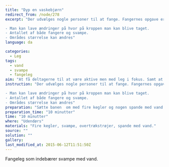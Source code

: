 ```yaml
---
title: "Dyp en vaskebjørn"
redirect_from: /node/278
excerpt: "Der udvælges nogle personer til at fange. Fangernes opgave er nu at fange de andre. De andre deltagere kan få “helle” ved at de har en skumsvamp i hånden. Skumsavmpene kastes mellem de deltagende for at hjælpe hinanden til at få “helle”. Svampene kan imidlertid kun kastes mellem 5 personer. Det vil sige at når den første person kaster svampen videre råber han/hun “1” og når så anden personen kaster den videre råber han/hun “2” osv. Når der er blevet råbt “5” giver svampen ikke “helle” mere og skal derfor dyppes inden den kan kastes videre (personen der dypper svampen har stadig “helle”). Glemmer en af deltagerne at råbe, når de kaster svampen skal personen, der glemmer at råbe, løbe ud og runde en kegle inden han/hun er med igen (man kan stadig blive taget). Banen skal være indgrænset af fire kegler.

- Man kan lave ændringer på hvor på kroppen man kan blive taget.
- Antallet af både fangere og svampe.
- Områdes størrelse kan ændres"
language: da

categories: 
  - Leg
tags: 
  - vand
  - svampe
  - fangeleg
aim: "At få deltagerne til at være aktive men med leg i fokus. Samt at være opmærksom på, om der bliver kastet til dem og hvilket nummer der bliver råbt. Det gælder om at hjælpe hinanden, med at få helle. "
instruction: "Der udvælges nogle personer til at fange. Fangernes opgave er nu at fange de andre. De andre deltagere kan få “helle” ved at de har en skumsvamp i hånden. Skumsavmpene kastes mellem de deltagende for at hjælpe hinanden til at få “helle”. Svampene kan imidlertid kun kastes mellem 5 personer. Det vil sige at når den første person kaster svampen videre råber han/hun “1” og når så anden personen kaster den videre råber han/hun “2” osv. Når der er blevet råbt “5” giver svampen ikke “helle” mere og skal derfor dyppes inden den kan kastes videre (personen der dypper svampen har stadig “helle”). Glemmer en af deltagerne at råbe, når de kaster svampen skal personen, der glemmer at råbe, løbe ud og runde en kegle inden han/hun er med igen (man kan stadig blive taget). Banen skal være indgrænset af fire kegler.

- Man kan lave ændringer på hvor på kroppen man kan blive taget.
- Antallet af både fangere og svampe.
- Områdes størrelse kan ændres"
preparation: "Sætte banen  om med fire kegler og nogen spande med vand."
preparation_time: "10 minutter"
time: "10 minutter"
where: "Udendørs"
materials: "Fire kegler, svampe, overtrækstrøjer, spande med vand."
source: ""
solution: ""
gallery:
last_modified_at: 2015-06-12T11:51:50Z
---
```

Fangeleg som indebærer svampe med vand.

